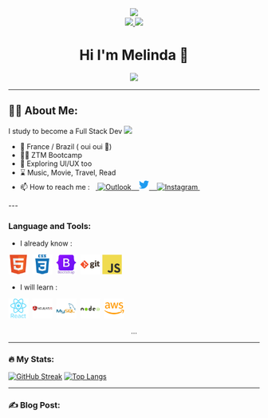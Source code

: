 <div id="header" align="center">
  <img src="https://media.giphy.com/media/LMcB8XospGZO8UQq87/giphy.gif" width="200"/>
<div id="badges">
<a href="https://github.com/Mel-TB">
<img src="https://img.shields.io/github/followers/Mel-TB?style=social">
</a>
<a href="https://twitter.com/mel_trbd">
<img src="https://img.shields.io/badge/Twitter-grey?style=for-the-badge&logo=twitter&logoColor=white">
</a>
</div>

# Hi I'm Melinda 👋
</div>
<div align="center">
<img src="https://media.giphy.com/media/hpXdHPfFI5wTABdDx9/giphy.gif">
</div>

---

## :woman_technologist: About Me: 

I study to become a Full Stack Dev <img src="https://media.giphy.com/media/dNgK7Ws7y176U/giphy.gif" width="40">

- :croissant: France / Brazil ( oui oui :baguette_bread:)
- :woman_student: ZTM Bootcamp
- :seedling: Exploring UI/UX too
- :hourglass: Music, Movie, Travel, Read
- :mailbox: How to reach me : &nbsp;&nbsp;<a href="mailto:melinda.trami@live.fr">
<img src="https://github.com/gauravghongde/social-icons/blob/master/SVG/Color/Outlook.svg" title="Outlook" alt="Outlook" width="20" height="20">&nbsp;&nbsp;&nbsp;
</a> <a href="https://twitter.com/mel_trbd"><img src="https://github.com/devicons/devicon/blob/master/icons/twitter/twitter-original.svg" title="Twitter" alt="Twitter" width="20" height="20">&nbsp;&nbsp;&nbsp;
</a><a href=""><img src="https://github.com/gauravghongde/social-icons/blob/master/SVG/Color/Instagram.svg" title="Instagram" alt="Instagram" width="20" height="20">&nbsp;
</a>
--- 

### Language and Tools: 
- I already know : 

<div>
  <img src="https://github.com/devicons/devicon/blob/master/icons/html5/html5-original.svg" title="HTML5" alt="HTML" width="40" height="40"/>&nbsp;
  <img src="https://github.com/devicons/devicon/blob/master/icons/css3/css3-plain-wordmark.svg"  title="CSS3" alt="CSS" width="40" height="40"/>&nbsp;
  <img src="https://github.com/devicons/devicon/blob/master/icons/bootstrap/bootstrap-original-wordmark.svg" title="Bootstrap" alt="Bootstrap" width="40", height="40">&nbsp;
  <img src="https://github.com/devicons/devicon/blob/master/icons/git/git-original-wordmark.svg" title="Git" **alt="Git" width="40" height="40"/>
  <img src="https://github.com/devicons/devicon/blob/master/icons/javascript/javascript-original.svg" title="JavaScript" alt="JavaScript" width="40" height="40"/>&nbsp;
</div>

- I will learn :

<div>
  
  <img src="https://github.com/devicons/devicon/blob/master/icons/react/react-original-wordmark.svg" title="React" alt="React" width="40" height="40"/>&nbsp;
  <img src="https://github.com/devicons/devicon/blob/master/icons/angularjs/angularjs-original-wordmark.svg" title="Angular" alt="Angular" width="40" height="40"/>&nbsp;
    <img src="https://github.com/devicons/devicon/blob/master/icons/mysql/mysql-original-wordmark.svg" title="MySQL"  alt="MySQL" width="40" height="40"/>&nbsp;
  <img src="https://github.com/devicons/devicon/blob/master/icons/nodejs/nodejs-original-wordmark.svg" title="NodeJS" alt="NodeJS" width="40" height="40"/>&nbsp;
  <img src="https://github.com/devicons/devicon/blob/master/icons/amazonwebservices/amazonwebservices-plain-wordmark.svg" title="AWS" alt="AWS" width="40" height="40"/>&nbsp;
</div>

<div align="center">...</div>

---
### :fire: My Stats: 

[![GitHub Streak](https://streak-stats.demolab.com?user=Mel-TB&theme=dark&background=000000)](https://git.io/streak-stats)
[![Top Langs](https://github-readme-stats.vercel.app/api/top-langs/?username=Mel-TB&layout=compact&theme=vision-friendly-dark)](https://github.com/Mel-TB/github-readme-stats)

---

### :writing_hand: Blog Post: 

<!-- BLOG-POST-LIST:START -->
<!-- BLOG-POST-LIST:END -->
